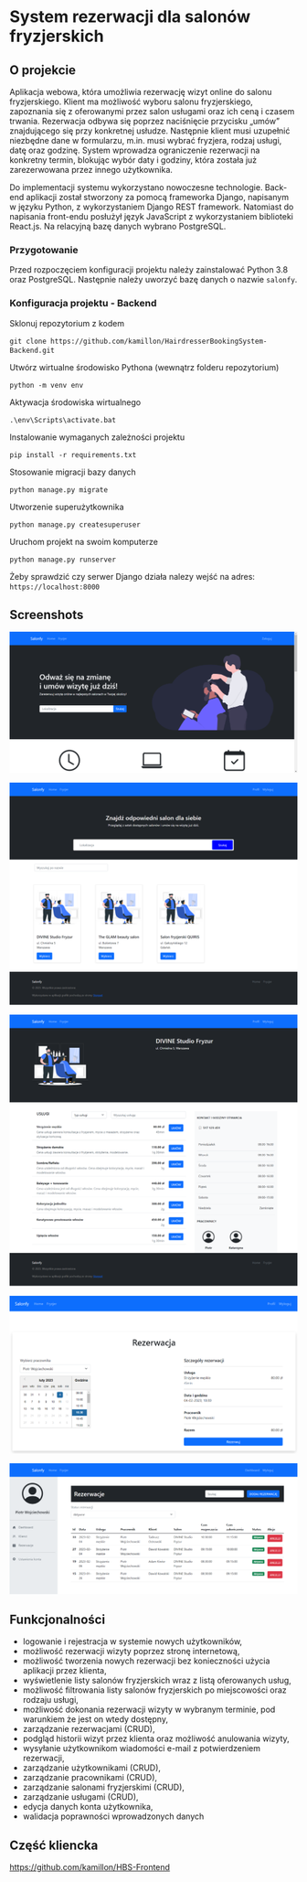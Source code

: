 # System rezerwacji dla salonów fryzjerskich

## O projekcie

Aplikacja webowa, która umożliwia rezerwację wizyt online do salonu fryzjerskiego. Klient ma możliwość wyboru salonu fryzjerskiego, zapoznania się z oferowanymi przez salon usługami oraz ich ceną i czasem trwania. Rezerwacja odbywa się poprzez naciśnięcie przycisku „umów” znajdującego się przy konkretnej usłudze. Następnie klient musi uzupełnić niezbędne dane w formularzu, m.in. musi wybrać fryzjera, rodzaj usługi, datę oraz godzinę. System wprowadza ograniczenie rezerwacji na konkretny termin, blokując wybór daty i godziny, która została już zarezerwowana przez innego użytkownika.

Do implementacji systemu wykorzystano nowoczesne technologie. Back-end aplikacji został stworzony za pomocą frameworka Django, napisanym w języku Python, z wykorzystaniem Django REST framework. Natomiast do napisania front-endu posłużył język JavaScript z wykorzystaniem biblioteki React.js. Na relacyjną bazę danych wybrano PostgreSQL.

### Przygotowanie
Przed rozpoczęciem konfiguracji projektu należy zainstalować 
Python 3.8 oraz PostgreSQL. Następnie należy uworzyć bazę danych o nazwie `salonfy`.

### Konfiguracja projektu - Backend
Sklonuj repozytorium z kodem
```
git clone https://github.com/kamillon/HairdresserBookingSystem-Backend.git
```
Utwórz wirtualne środowisko Pythona (wewnątrz folderu repozytorium)
```
python -m venv env
```
Aktywacja środowiska wirtualnego
```
.\env\Scripts\activate.bat
```
Instalowanie wymaganych zależności projektu
```
pip install -r requirements.txt
```
Stosowanie migracji bazy danych
```
python manage.py migrate
```
Utworzenie superużytkownika
```
python manage.py createsuperuser
```
Uruchom projekt na swoim komputerze
```
python manage.py runserver
```
Żeby sprawdzić czy serwer Django działa nalezy wejść na adres: `https://localhost:8000`

## Screenshots
![Strona glowna](https://github.com/kamillon/HBS-Frontend/blob/master/screenshots/strona_glowna.png)

![Strona fryzjer](https://github.com/kamillon/HBS-Frontend/blob/master/screenshots/strona_fryzjer.png)

![Strona salonu](https://github.com/kamillon/HBS-Frontend/blob/master/screenshots/strona_salonu.png)

![Ekran rezerwacji](https://github.com/kamillon/HBS-Frontend/blob/master/screenshots/ekran_rezerwacji.png)

![Panel pracownika](https://github.com/kamillon/HBS-Frontend/blob/master/screenshots/panel_pracownika_rezerwacje.png)

## Funkcjonalności
- logowanie i rejestracja w systemie nowych użytkowników,
- możliwość rezerwacji wizyty poprzez stronę internetową,
- możliwość tworzenia nowych rezerwacji bez konieczności użycia aplikacji przez klienta,
- wyświetlenie listy salonów fryzjerskich wraz z listą oferowanych usług,
- możliwość filtrowania listy salonów fryzjerskich po miejscowości oraz rodzaju usługi,
- możliwość  dokonania  rezerwacji  wizyty  w  wybranym  terminie, pod warunkiem że jest on wtedy dostępny,
- zarządzanie rezerwacjami (CRUD),
- podgląd historii wizyt przez klienta oraz możliwość anulowania wizyty,
- wysyłanie użytkownikom wiadomości e-mail z potwierdzeniem rezerwacji,
- zarządzanie użytkownikami (CRUD),
- zarządzanie pracownikami (CRUD),
- zarządzanie salonami fryzjerskimi (CRUD),
- zarządzanie usługami (CRUD),
- edycja danych konta użytkownika,
- walidacja poprawności wprowadzonych danych

## Część kliencka
https://github.com/kamillon/HBS-Frontend